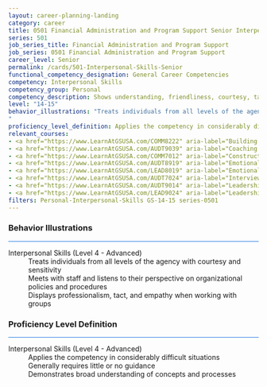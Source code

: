 ```yaml
---
layout: career-planning-landing
category: career
title: 0501 Financial Administration and Program Support Senior Interpersonal Skills
series: 501
job_series_title: Financial Administration and Program Support
job_series: 0501 Financial Administration and Program Support
career_level: Senior
permalink: /cards/501-Interpersonal-Skills-Senior
functional_competency_designation: General Career Competencies
competency: Interpersonal Skills
competency_group: Personal
competency_description: Shows understanding, friendliness, courtesy, tact, empathy, concern, and politeness to others; develops and maintains effective relationships with others; may include effectively dealing with individuals who are difficult, hostile, or distressed; relates well to people from varied backgrounds and different situations; is sensitive to cultural diversity, race, gender, disabilities, and other individual differences
level: "14-15"
behavior_illustrations: "Treats individuals from all levels of the agency with courtesy and sensitivity ? Meets with staff and listens to their perspective on organizational policies and procedures ? Displays professionalism, tact, and empathy when working with groups
"
proficiency_level_definition: Applies the competency in considerably difficult situations ? Generally requires little or no guidance ? Demonstrates broad understanding of concepts and processes
relevant_courses: 
- <a href="https://www.LearnAtGSUSA.com/COMM8222" aria-label="Building Effetive Organizatinal Relationships&#58; A Supervisor's RX (COMM8210), GSU - https://www.LearnAtGSUSA.com/COMM8222">Building Effetive Organizatinal Relationships&#58; A Supervisor's RX (COMM8210), GSU</a>
- <a href="https://www.LearnAtGSUSA.com/AUDT9039" aria-label="Coaching Audit Staff for High Perfromance (AUDT9035), GSU - https://www.LearnAtGSUSA.com/AUDT9039">Coaching Audit Staff for High Perfromance (AUDT9035), GSU</a>
- <a href="https://www.LearnAtGSUSA.com/COMM7012" aria-label="Constructive Conflict Resolution (COMM7004), GSU - https://www.LearnAtGSUSA.com/COMM7012">Constructive Conflict Resolution (COMM7004), GSU</a>
- <a href="https://www.LearnAtGSUSA.com/AUDT8919" aria-label="Emotionally Intelligent Auditor&#58; The Power of Influence and Situational Awareness (AUDT8911), GSU - https://www.LearnAtGSUSA.com/AUDT8919">Emotionally Intelligent Auditor&#58; The Power of Influence and Situational Awareness (AUDT8911), GSU</a>
- <a href="https://www.LearnAtGSUSA.com/LEAD8019" aria-label="Emotionally Intelligent Leaders (LEAD8007), GSU - https://www.LearnAtGSUSA.com/LEAD8019">Emotionally Intelligent Leaders (LEAD8007), GSU</a>
- <a href="https://www.LearnAtGSUSA.com/AUDT7024" aria-label="Interviewing Techniques for Auditors (AUDT7012), GSU - https://www.LearnAtGSUSA.com/AUDT7024">Interviewing Techniques for Auditors (AUDT7012), GSU</a>
- <a href="https://www.LearnAtGSUSA.com/AUDT9014" aria-label="Leadership, Motivation and Accountability for High Performance Audit Organizations (AUDT9010), GSU - https://www.LearnAtGSUSA.com/AUDT9014">Leadership, Motivation and Accountability for High Performance Audit Organizations (AUDT9010), GSU</a>
- <a href="https://www.LearnAtGSUSA.com/LEAD9024" aria-label="Leadership, Motivation and Accountability for High Performance Organizations (LEAD9020), GSU - https://www.LearnAtGSUSA.com/LEAD9024">Leadership, Motivation and Accountability for High Performance Organizations (LEAD9020), GSU</a>
filters: Personal-Interpersonal-Skills GS-14-15 series-0501
---
```


<div class="desktop:grid-col-6 margin-y-3">
  <div class="border-top-2 bg-white padding-3 shadow-5 height-full members-hover border-1px button-border border-top-blue radius-lg card-text-color">
    <h3>Behavior Illustrations</h3>
    <hr style="background-color: #1b74e0 !important;"/>
    <dl class="text-base card-content-color"><dt>Interpersonal Skills (Level 4 - Advanced)</dt><dd>Treats individuals from all levels of the agency with courtesy and sensitivity </dd><dd> Meets with staff and listens to their perspective on organizational policies and procedures </dd><dd> Displays professionalism, tact, and empathy when working with groups
</dd></dl>
  </div>
</div>
<div class="desktop:grid-col-6 margin-y-3">
  <div class="border-top-2 bg-white padding-3 shadow-5 height-full members-hover border-1px button-border border-top-blue radius-lg card-text-color">
    <h3>Proficiency Level Definition</h3>
     <hr style="background-color: #1b74e0 !important;"/>
    <dl class="text-base card-content-color"><dt>Interpersonal Skills (Level 4 - Advanced)</dt><dd>Applies the competency in considerably difficult situations </dd><dd> Generally requires little or no guidance </dd><dd> Demonstrates broad understanding of concepts and processes</dd></dl>
  </div>
</div>